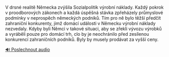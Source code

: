 
V drsné realitě Německa zvýšila Sozialpolitik výrobní náklady. Každý pokrok v proodborových zákonech a každá úspěšná stávka zpřeházely průmyslové podmínky v neprospěch německých podniků. Tím pro ně bylo těžší předčít zahraniční konkurenty, jimž domácí události v Německu výrobní náklady nezvedaly. Kdyby byli Němci v takové situaci, aby se zřekli vývozu výrobků a vyráběli pouze pro domácí trh, clo by je neochránilo před zesílenou konkurencí zahraničních podniků. Byly by musely prodávat za vyšší ceny.

[🔊 Poslechnout audio](/data/7-paragraphs/audio/chapter_67/para_002-V-drsn-realit-Nmecka-zvila-Sozialpolitik-vro.mp3)
